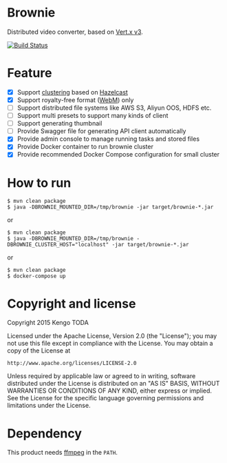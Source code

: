 # Brownie

Distributed video converter, based on [Vert.x v3](http://vertx.io/).

[![Build Status](https://secure.travis-ci.org/KengoTODA/brownie.png)](http://travis-ci.org/KengoTODA/brownie)

# Feature

- [x] Support [clustering](http://vertx.io/docs/#clustering) based on [Hazelcast](http://hazelcast.com/)
- [x] Support royalty-free format ([WebM](http://www.webmproject.org/)) only
- [ ] Support distributed file systems like AWS S3, Aliyun OOS, HDFS etc.
- [ ] Support multi presets to support many kinds of client
- [ ] Support generating thumbnail
- [ ] Provide Swagger file for generating API client automatically
- [x] Provide admin console to manage running tasks and stored files
- [x] Provide Docker container to run brownie cluster
- [x] Provide recommended Docker Compose configuration for small cluster

# How to run

```
$ mvn clean package
$ java -DBROWNIE_MOUNTED_DIR=/tmp/brownie -jar target/brownie-*.jar
```
or
```
$ mvn clean package
$ java -DBROWNIE_MOUNTED_DIR=/tmp/brownie -DBROWNIE_CLUSTER_HOST="localhost" -jar target/brownie-*.jar
```
or
```
$ mvn clean package
$ docker-compose up
```


# Copyright and license

Copyright 2015 Kengo TODA

Licensed under the Apache License, Version 2.0 (the "License");
you may not use this file except in compliance with the License.
You may obtain a copy of the License at

    http://www.apache.org/licenses/LICENSE-2.0

Unless required by applicable law or agreed to in writing, software
distributed under the License is distributed on an "AS IS" BASIS,
WITHOUT WARRANTIES OR CONDITIONS OF ANY KIND, either express or implied.
See the License for the specific language governing permissions and
limitations under the License.

# Dependency

This product needs [ffmpeg](https://www.ffmpeg.org/) in the `PATH`.
